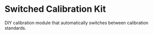 # Switched Calibration Kit
DIY calibration module that automatically switches between calibration standards.
